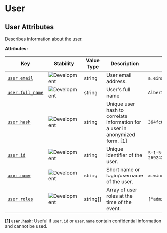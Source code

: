 <!-- NOTE: THIS FILE IS AUTOGENERATED. DO NOT EDIT BY HAND. -->
<!-- see templates/registry/markdown/attribute_namespace.md.j2 -->

# User

## User Attributes

Describes information about the user.

**Attributes:**

| Key | Stability | Value Type | Description | Example Values |
|---|---|---|---|---|
| <a id="user-email" href="#user-email">`user.email`</a> | ![Development](https://img.shields.io/badge/-development-blue) | string | User email address. | `a.einstein@example.com` |
| <a id="user-full-name" href="#user-full-name">`user.full_name`</a> | ![Development](https://img.shields.io/badge/-development-blue) | string | User's full name | `Albert Einstein` |
| <a id="user-hash" href="#user-hash">`user.hash`</a> | ![Development](https://img.shields.io/badge/-development-blue) | string | Unique user hash to correlate information for a user in anonymized form. [1] | `364fc68eaf4c8acec74a4e52d7d1feaa` |
| <a id="user-id" href="#user-id">`user.id`</a> | ![Development](https://img.shields.io/badge/-development-blue) | string | Unique identifier of the user. | `S-1-5-21-202424912787-2692429404-2351956786-1000` |
| <a id="user-name" href="#user-name">`user.name`</a> | ![Development](https://img.shields.io/badge/-development-blue) | string | Short name or login/username of the user. | `a.einstein` |
| <a id="user-roles" href="#user-roles">`user.roles`</a> | ![Development](https://img.shields.io/badge/-development-blue) | string[] | Array of user roles at the time of the event. | `["admin", "reporting_user"]` |

**[1] `user.hash`:** Useful if `user.id` or `user.name` contain confidential information and cannot be used.

